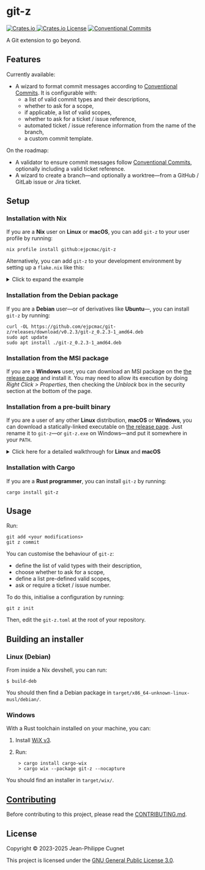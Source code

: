 # git-z

[
  ![Crates.io](https://img.shields.io/crates/v/git-z)
](https://crates.io/crates/git-z)
[![Crates.io License](https://img.shields.io/crates/l/git-z)](LICENSE)
[![Conventional
Commits](https://img.shields.io/badge/Conventional%20Commits-1.0.0-%23FE5196?logo=conventionalcommits&logoColor=white)
](https://conventionalcommits.org)

A Git extension to go beyond.

## Features

Currently available:

* A wizard to format commit messages according to [Conventional
    Commits](https://www.conventionalcommits.org/en/v1.0.0/). It is configurable
    with:
    * a list of valid commit types and their descriptions,
    * whether to ask for a scope,
    * if applicable, a list of valid scopes,
    * whether to ask for a ticket / issue reference,
    * automated ticket / issue reference information from the name of the
        branch,
    * a custom commit template.

On the roadmap:

* A validator to ensure commit messages follow [Conventional
    Commits](https://www.conventionalcommits.org/en/v1.0.0/), optionally
    including a valid ticket reference.
* A wizard to create a branch—and optionally a worktree—from a GitHub / GitLab
    issue or Jira ticket.

## Setup

### Installation with Nix

If you are a **Nix** user on **Linux** or **macOS**, you can add `git-z` to your
user profile by running:

    nix profile install github:ejpcmac/git-z

Alternatively, you can add `git-z` to your development environment by setting
up a `flake.nix` like this:

<details>
<summary>Click to expand the example</summary>

```nix
{
  inputs = {
    nixpkgs.url = "github:NixOS/nixpkgs";
    flake-parts.url = "github:hercules-ci/flake-parts";
    git-z.url = "github:ejpcmac/git-z";
  };

  outputs = { flake-parts, ... }@inputs:
    flake-parts.lib.mkFlake { inherit inputs; } {
      systems = [ "x86_64-linux" ];

      perSystem = { inputs', ... }:
        let
          pkgs = inputs'.nixpkgs.legacyPackages;
          git-z = inputs'.git-z.packages.git-z;
        in
        {
          devShells.default = pkgs.mkShell {
            buildInputs = [
              # Tools
              git-z

              # Other dependencies
            ];
          };
        };
    };
}
```

</details>

### Installation from the Debian package

If you are a **Debian** user—or of derivatives like **Ubuntu**—, you can install
`git-z` by running:

    curl -OL https://github.com/ejpcmac/git-z/releases/download/v0.2.3/git-z_0.2.3-1_amd64.deb
    sudo apt update
    sudo apt install ./git-z_0.2.3-1_amd64.deb

### Installation from the MSI package

If you are a **Windows** user, you can download an MSI package on the [the
release page](https://github.com/ejpcmac/git-z/releases/latest) and install it.
You may need to allow its execution by doing *Right Click > Properties*, then
checking the *Unblock* box in the security section at the bottom of the page.

### Installation from a pre-built binary

If you are a user of any other **Linux** distribution, **macOS** or **Windows**,
you can download a statically-linked executable on [the release
page](https://github.com/ejpcmac/git-z/releases/latest). Just rename it to
`git-z`—or `git-z.exe` on Windows—and put it somewhere in your `PATH`.

<details>
<summary>Click here for a detailed walkthrough for <strong>Linux</strong> and <strong>macOS</strong></summary>

1. Download the executable from [the release
    page](https://github.com/ejpcmac/git-z/releases/latest).

2. Move the file to a folder of you choice, rename it and make it executable.

    ```bash
    # Create a local directory for manually installed executable files.
    mkdir -p ~/.local/bin

    # Move the executable to the right directory and renane it to "git-z".
    cd downloads
    mv git-z-0.2.3-aarch64-apple-darwin ~/.local/bin/git-z

    # Don’t forget to make "git-z" executable.
    chmod +x ~/.local/bin/git-z
    ```

3. Ensure the folder in which you moved the file is referenced in your PATH.

    ```bash
    # Inside .bashrc, .zshrc or whatever shell config.
    PATH=$PATH:$HOME/.local/bin
    ```

4. On **macOS**, you may be facing a warning while trying to run git-z.

    Then, you have to remove the quarantine attribute from `git-z` using the
    `xattr` command in Terminal.

    ```bash
    # Remove the quarantine on "git-z" executable.
    xattr -d com.apple.quarantine ~/.local/bin/git-z
    ```

    There are also graphical ways to do it, you can refer to your system documentation.

</details>

### Installation with Cargo

If you are a **Rust programmer**, you can install `git-z` by running:

    cargo install git-z

## Usage

Run:

    git add <your modifications>
    git z commit

You can customise the behaviour of `git-z`:

* define the list of valid types with their description,
* choose whether to ask for a scope,
* define a list pre-defined valid scopes,
* ask or require a ticket / issue number.

To do this, initialise a configuration by running:

    git z init

Then, edit the `git-z.toml` at the root of your repository.

## Building an installer

### Linux (Debian)

From inside a Nix devshell, you can run:

    $ build-deb

You should then find a Debian package in
`target/x86_64-unknown-linux-musl/debian/`.

### Windows

With a Rust toolchain installed on your machine, you can:

1. Install [WiX v3](https://wixtoolset.org/docs/wix3/).

2. Run:

        > cargo install cargo-wix
        > cargo wix --package git-z --nocapture

You should find an installer in `target/wix/`.

## [Contributing](CONTRIBUTING.md)

Before contributing to this project, please read the
[CONTRIBUTING.md](CONTRIBUTING.md).

## License

Copyright © 2023-2025 Jean-Philippe Cugnet

This project is licensed under the [GNU General Public License 3.0](LICENSE).
